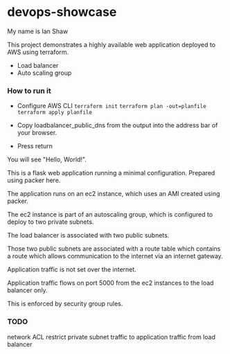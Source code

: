 # devops-showcase

My name is Ian Shaw


This project demonstrates a highly available web application deployed to AWS using terraform.
- Load balancer
- Auto scaling group

### How to run it
- Configure AWS CLI
`terraform init`
`terraform plan -out=planfile`
`terraform apply planfile`

- Copy loadbalancer_public_dns from the output into the address bar of your browser.
- Press return

You will see "Hello, World!".

This is a flask web application running a minimal configuration. Prepared using packer here.

The application runs on an ec2 instance, which uses an AMI created using packer.

The ec2 instance is part of an autoscaling group, which is configured to deploy to two private subnets.

The load balancer is associated with two public subnets.

Those two public subnets are associated with a route table which contains a route which allows communication to the internet via an internet gateway.

Application traffic is not set over the internet.

Application traffic flows on port 5000 from the ec2 instances to the load balancer only.

This is enforced by security group rules.

### TODO
network ACL restrict private subnet traffic to application traffic from load balancer